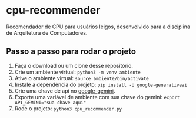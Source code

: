 # cpu-recommender
Recomendador de CPU para usuários leigos, desenvolvido para a disciplina de Arquitetura de Computadores.

## Passo a passo para rodar o projeto
1. Faça o download ou um clone desse repositório.
2. Crie um ambiente virtual:  `python3 -m venv ambiente`
3. Ative o ambiente virtual: `source ambiente/bin/activate`
4. Instale a dependência do projeto: `pip install -U google-generativeai`
5. Crie uma chave de api no [google-gemini](https://ai.google.dev/).
6. Exporte uma variável de ambiente com sua chave do gemini: `export API_GEMINI="sua chave aqui"`
7. Rode o projeto: `python3 cpu_recommender.py`
